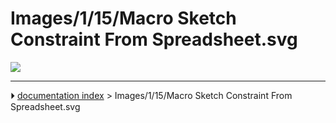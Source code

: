 # Images/1/15/Macro Sketch Constraint From Spreadsheet.svg
![](images/Macro_Sketch_Constraint_From_Spreadsheet.svg )



---
⏵ [documentation index](../README.md) > Images/1/15/Macro Sketch Constraint From Spreadsheet.svg

